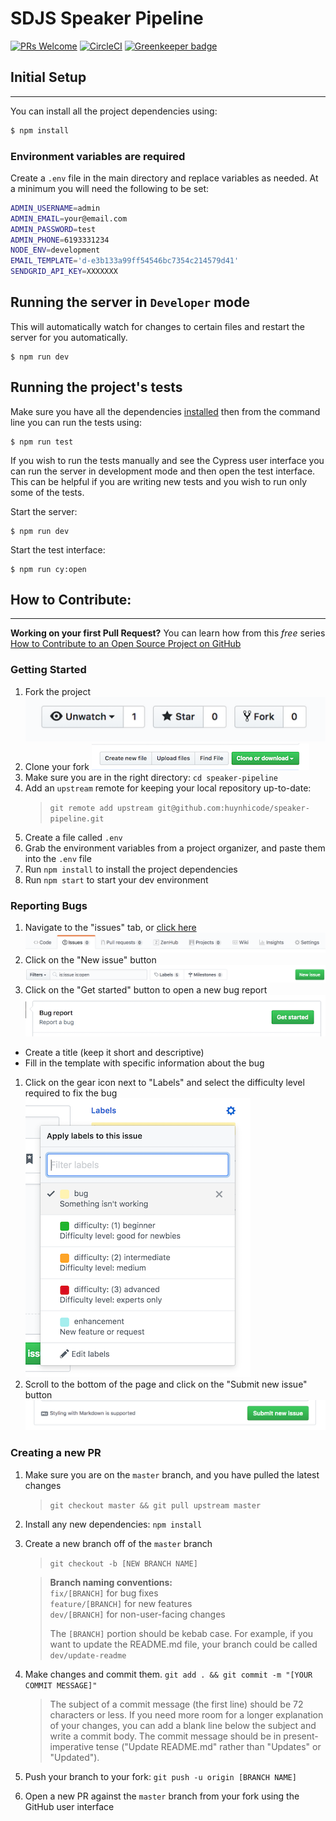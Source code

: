 # SDJS Speaker Pipeline

[![PRs Welcome](https://img.shields.io/badge/PRs-welcome-brightgreen.svg?style=flat-square)](#how-to-contribute) [![CircleCI](https://circleci.com/gh/sandiegojs/sdjs-speaker-pipeline.svg?style=svg)](https://circleci.com/gh/sandiegojs/sdjs-speaker-pipeline) [![Greenkeeper badge](https://badges.greenkeeper.io/sandiegojs/sdjs-speaker-pipeline.svg)](https://greenkeeper.io/)

## Initial Setup
---

You can install all the project dependencies using:

```sh
$ npm install
```

### Environment variables are required

Create a `.env` file in the main directory and replace variables as needed. At a minimum you will need the following to be set:

```sh
ADMIN_USERNAME=admin
ADMIN_EMAIL=your@email.com
ADMIN_PASSWORD=test
ADMIN_PHONE=6193331234
NODE_ENV=development
EMAIL_TEMPLATE='d-e3b133a99ff54546bc7354c214579d41'
SENDGRID_API_KEY=XXXXXXX
```

## Running the server in `Developer` mode

This will automatically watch for changes to certain files and restart the server for you automatically.

```
$ npm run dev
```

## Running the project's tests

Make sure you have all the dependencies [installed](#initial-setup) then from the command line you can run the tests using:

```
$ npm run test
```

If you wish to run the tests manually and see the Cypress user interface you can run the server in development mode and then open the test interface. This can be helpful if you are writing new tests and you wish to run only some of the tests.

Start the server:
```
$ npm run dev
```

Start the test interface:
```
$ npm run cy:open
```

## How to Contribute:
---

**Working on your first Pull Request?** You can learn how from this _free_ series [How to Contribute to an Open Source Project on GitHub](https://egghead.io/series/how-to-contribute-to-an-open-source-project-on-github)

### Getting Started

1. Fork the project
![fork repo screenshot](readme-images/button_fork.png)
1. Clone your fork
![clone repo screenshot](readme-images/button_clone-repo.png)
1. Make sure you are in the right directory: `cd speaker-pipeline`
1. Add an `upstream` remote for keeping your local repository up-to-date:
   > `git remote add upstream git@github.com:huynhicode/speaker-pipeline.git`
1. Create a file called `.env`
1. Grab the environment variables from a project organizer, and paste them into the `.env` file
1. Run `npm install` to install the project dependencies
1. Run `npm start` to start your dev environment

### Reporting Bugs

1. Navigate to the "issues" tab, or [click here](https://github.com/huynhicode/speaker-pipeline/issues)
![issues tab screenshot](readme-images/tab_issues.png)
1. Click on the "New issue" button
![new issue button screenshot](readme-images/button_new-issue.png)
1. Click on the "Get started" button to open a new bug report
![bug report get started screenshot](readme-images/button_bug-report-get-started.png)
  - Create a title (keep it short and descriptive)
  - Fill in the template with specific information about the bug
1. Click on the gear icon next to "Labels" and select the difficulty level required to fix the bug
![difficulty level screenshot](readme-images/labels_difficulty-level.png)
1. Scroll to the bottom of the page and click on the "Submit new issue" button
![submit new issue screenshot](readme-images/button_submit-new-issue.png)


### Creating a new PR

1. Make sure you are on the `master` branch, and you have pulled the latest changes

   > `git checkout master && git pull upstream master`

1. Install any new dependencies: `npm install`

1. Create a new branch off of the `master` branch

   > `git checkout -b [NEW BRANCH NAME]`

   > **Branch naming conventions:**  
   > `fix/[BRANCH]` for bug fixes  
   > `feature/[BRANCH]` for new features  
   > `dev/[BRANCH]` for non-user-facing changes  
   >  
   > The `[BRANCH]` portion should be kebab case. For example, if you want to update the README.md file, your branch could be called `dev/update-readme`

1. Make changes and commit them. `git add . && git commit -m "[YOUR COMMIT MESSAGE]"`

   > The subject of a commit message (the first line) should be 72 characters or less. If you need more room for a longer explanation of your changes, you can add a blank line below the subject and write a commit body. The commit message should be in present-imperative tense ("Update README.md" rather than "Updates" or "Updated").

1. Push your branch to your fork: `git push -u origin [BRANCH NAME]`

1. Open a new PR against the `master` branch from your fork using the GitHub user interface
